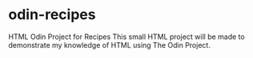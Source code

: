 # odin-recipes
HTML Odin Project for Recipes
This small HTML project will be made to demonstrate my knowledge of HTML using The Odin Project.
